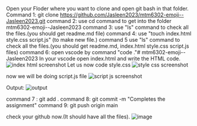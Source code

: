 Open your Floder where you want to clone and open git bash in that folder.
Command 1: git clone https://github.com/Jasleen2023/mtm6302-emoji--Jasleen2023.git
command 2: use cd command to get into the folder mtm6302-emoji--Jasleen2023
command 3: use "ls" command to check all the files.(you should get readme.md file)
command 4: use "touch index.html style.css script.js" (to make new file.)
command 5 use "ls" command to check all the files.(you should get readme.md, index.html style.css script.js files)
command 6: open vscode by command "code ."# mtm6302-emoji--Jasleen2023
In your vscode open index.html and write the HTML code.
![index html screenshot](https://github.com/Jasleen2023/mtm6302-emoji--Jasleen2023/assets/145064057/25228314-07f9-45a0-b186-b8731e511af8)
Let us now code style.css
![style css screenshot](https://github.com/Jasleen2023/mtm6302-emoji--Jasleen2023/assets/145064057/31e4da64-c239-4d7b-a31f-6aaf7c971e2f)

now we will be doing script.js file
![script js screenshot](https://github.com/Jasleen2023/mtm6302-emoji--Jasleen2023/assets/145064057/9faa4b6f-4cd7-4ab3-a4e7-375e5f025825)

Output:
![output](https://github.com/Jasleen2023/mtm6302-emoji--Jasleen2023/assets/145064057/6ab1f611-7c56-4214-8396-33e85ed135d5)

command 7 : git add .
command 8: git commit -m "Completes the assignment"
command 9: git push origin main

check your github now.(It should have all the files).
![image](https://github.com/Jasleen2023/mtm6302-emoji--Jasleen2023/assets/145064057/8a18ceed-bdc6-4075-946a-14462956861b)

